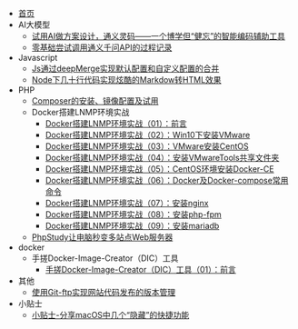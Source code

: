 * [首页](/)
* AI大模型
  - [试用AI做方案设计，通义灵码——一个博学但“健忘”的智能编码辅助工具](/docs/AI大模型/试用AI做方案设计，通义灵码——一个博学但“健忘”的智能编码辅助工具.md)
  - [零基础尝试调用通义千问API的过程记录](/docs/AI大模型/零基础尝试调用通义千问API的过程记录.md)
* Javascript
  - [Js通过deepMerge实现默认配置和自定义配置的合并](/docs/Javascript/Js通过deepMerge实现默认配置和自定义配置的合并.md)
  - [Node下几十行代码实现炫酷的Markdow转HTML效果](/docs/Javascript/Node下几十行代码实现炫酷的Markdow转HTML效果.md)
* PHP
  - [Composer的安装、镜像配置及试用](/docs/PHP/Composer的安装、镜像配置及试用.md)
  * Docker搭建LNMP环境实战
    - [Docker搭建LNMP环境实战（01）：前言](/docs/PHP/Docker搭建LNMP环境实战/Docker搭建LNMP环境实战（01）：前言.md)
    - [Docker搭建LNMP环境实战（02）：Win10下安装VMware](/docs/PHP/Docker搭建LNMP环境实战/Docker搭建LNMP环境实战（02）：Win10下安装VMware.md)
    - [Docker搭建LNMP环境实战（03）：VMware安装CentOS](/docs/PHP/Docker搭建LNMP环境实战/Docker搭建LNMP环境实战（03）：VMware安装CentOS.md)
    - [Docker搭建LNMP环境实战（04）：安装VMwareTools共享文件夹](/docs/PHP/Docker搭建LNMP环境实战/Docker搭建LNMP环境实战（04）：安装VMwareTools共享文件夹.md)
    - [Docker搭建LNMP环境实战（05）：CentOS环境安装Docker-CE](/docs/PHP/Docker搭建LNMP环境实战/Docker搭建LNMP环境实战（05）：CentOS环境安装Docker-CE.md)
    - [Docker搭建LNMP环境实战（06）：Docker及Docker-compose常用命令](/docs/PHP/Docker搭建LNMP环境实战/Docker搭建LNMP环境实战（06）：Docker及Docker-compose常用命令.md)
    - [Docker搭建LNMP环境实战（07）：安装nginx](/docs/PHP/Docker搭建LNMP环境实战/Docker搭建LNMP环境实战（07）：安装nginx.md)
    - [Docker搭建LNMP环境实战（08）：安装php-fpm](/docs/PHP/Docker搭建LNMP环境实战/Docker搭建LNMP环境实战（08）：安装php-fpm.md)
    - [Docker搭建LNMP环境实战（09）：安装mariadb](/docs/PHP/Docker搭建LNMP环境实战/Docker搭建LNMP环境实战（09）：安装mariadb.md)
  - [PhpStudy让电脑秒变多站点Web服务器](/docs/PHP/PhpStudy让电脑秒变多站点Web服务器.md)
* docker
  * 手搓Docker-Image-Creator（DIC）工具
    - [手搓Docker-Image-Creator（DIC）工具（01）：前言](/docs/docker/手搓Docker-Image-Creator（DIC）工具/手搓Docker-Image-Creator（DIC）工具（01）：前言.md)
* 其他
  - [使用Git-ftp实现网站代码发布的版本管理](/docs/其他/使用Git-ftp实现网站代码发布的版本管理.md)
* 小贴士
  - [小贴士-分享macOS中几个“隐藏”的快捷功能](/docs/小贴士/小贴士-分享macOS中几个“隐藏”的快捷功能.md)
